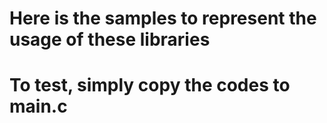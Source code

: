 # Here is the samples to represent the usage of these libraries
# To test, simply copy the codes to main.c
